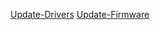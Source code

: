 [Update-Drivers](https://github.com/NeweggTechie/Update-Drivers/wiki/Drivers)
[Update-Firmware](https://github.com/NeweggTechie/Update-Drivers-Firmware/wiki/Firmware)
